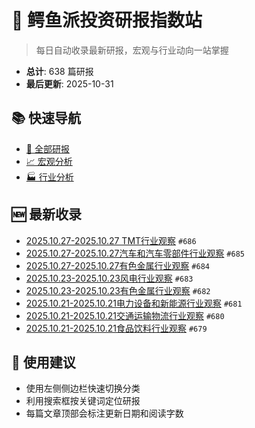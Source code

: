 # 🐊 鳄鱼派投资研报指数站

> 每日自动收录最新研报，宏观与行业动向一站掌握

<!-- stats:start -->

- **总计**: 638 篇研报
- **最后更新**: 2025-10-31

<!-- stats:end -->

## 📚 快速导航
- [📑 全部研报](/全部研报/)
- [📈 宏观分析](/宏观分析/)
- [🏭 行业分析](/行业分析/)

## 🆕 最新收录
- [2025.10.27-2025.10.27 TMT行业观察](全部研报/2025.10.27-2025.10.27%20TMT%E8%A1%8C%E4%B8%9A%E8%A7%82%E5%AF%9F.md) `#686`
- [2025.10.27-2025.10.27汽车和汽车零部件行业观察](全部研报/2025.10.27-2025.10.27%E6%B1%BD%E8%BD%A6%E5%92%8C%E6%B1%BD%E8%BD%A6%E9%9B%B6%E9%83%A8%E4%BB%B6%E8%A1%8C%E4%B8%9A%E8%A7%82%E5%AF%9F.md) `#685`
- [2025.10.27-2025.10.27有色金属行业观察](全部研报/2025.10.27-2025.10.27%E6%9C%89%E8%89%B2%E9%87%91%E5%B1%9E%E8%A1%8C%E4%B8%9A%E8%A7%82%E5%AF%9F.md) `#684`
- [2025.10.23-2025.10.23风电行业观察](全部研报/2025.10.23-2025.10.23%E9%A3%8E%E7%94%B5%E8%A1%8C%E4%B8%9A%E8%A7%82%E5%AF%9F.md) `#683`
- [2025.10.23-2025.10.23有色金属行业观察](全部研报/2025.10.23-2025.10.23%E6%9C%89%E8%89%B2%E9%87%91%E5%B1%9E%E8%A1%8C%E4%B8%9A%E8%A7%82%E5%AF%9F.md) `#682`
- [2025.10.21-2025.10.21电力设备和新能源行业观察](全部研报/2025.10.21-2025.10.21%E7%94%B5%E5%8A%9B%E8%AE%BE%E5%A4%87%E5%92%8C%E6%96%B0%E8%83%BD%E6%BA%90%E8%A1%8C%E4%B8%9A%E8%A7%82%E5%AF%9F.md) `#681`
- [2025.10.21-2025.10.21交通运输物流行业观察](全部研报/2025.10.21-2025.10.21%E4%BA%A4%E9%80%9A%E8%BF%90%E8%BE%93%E7%89%A9%E6%B5%81%E8%A1%8C%E4%B8%9A%E8%A7%82%E5%AF%9F.md) `#680`
- [2025.10.21-2025.10.21食品饮料行业观察](全部研报/2025.10.21-2025.10.21%E9%A3%9F%E5%93%81%E9%A5%AE%E6%96%99%E8%A1%8C%E4%B8%9A%E8%A7%82%E5%AF%9F.md) `#679`

## 🚀 使用建议
- 使用左侧侧边栏快速切换分类
- 利用搜索框按关键词定位研报
- 每篇文章顶部会标注更新日期和阅读字数
